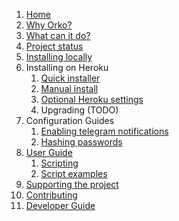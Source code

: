 1. [Home](.)
1. [Why Orko?](Why-Orko)
1. [What can it do?](Example-Use-Cases)
1. [Project status](Project-status)
1. [Installing locally](Local-installation)
1. Installing on Heroku
    1. [Quick installer](One-click-installation-on-Heroku)
    1. [Manual install](Manual-installation-on-Heroku)
    1. [Optional Heroku settings](Optional-Heroku-settings)
    1. Upgrading (TODO)
1.  Configuration Guides
    1. [Enabling telegram notifications](Telegram-Notifications)
    1. [Hashing passwords](Hashing-Passwords)
1. [User Guide](User-Guide)
    1. [Scripting](Scripting)
    1. [Script examples](Script_Library)
1. [Supporting the project](Supporting-The-Project)
1. [Contributing](Contributing)
1. [Developer Guide](Developer-guide)
